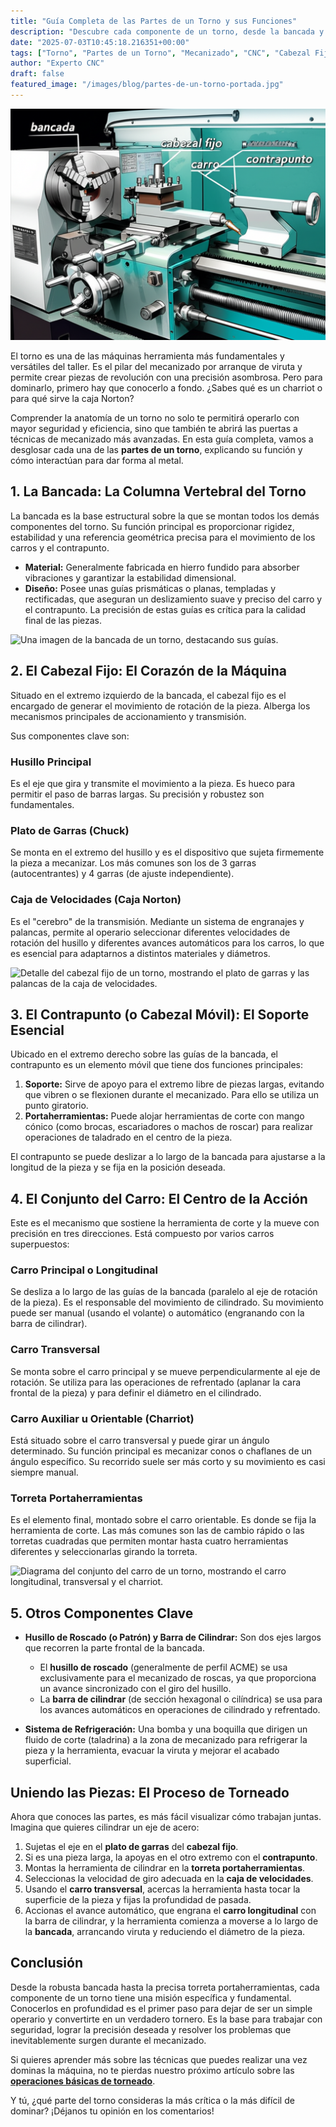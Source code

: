 ```yaml
---
title: "Guía Completa de las Partes de un Torno y sus Funciones"
description: "Descubre cada componente de un torno, desde la bancada y el cabezal fijo hasta el carro y el contrapunto. Entiende su función y cómo trabajan en conjunto para el mecanizado de precisión."
date: "2025-07-03T10:45:18.216351+00:00"
tags: ["Torno", "Partes de un Torno", "Mecanizado", "CNC", "Cabezal Fijo", "Contrapunto", "Bancada"]
author: "Experto CNC"
draft: false
featured_image: "/images/blog/partes-de-un-torno-portada.jpg"
---
```


![Guía Completa de las Partes de un Torno y sus Funciones](featured.png)


El torno es una de las máquinas herramienta más fundamentales y versátiles del taller. Es el pilar del mecanizado por arranque de viruta y permite crear piezas de revolución con una precisión asombrosa. Pero para dominarlo, primero hay que conocerlo a fondo. ¿Sabes qué es un charriot o para qué sirve la caja Norton?

Comprender la anatomía de un torno no solo te permitirá operarlo con mayor seguridad y eficiencia, sino que también te abrirá las puertas a técnicas de mecanizado más avanzadas. En esta guía completa, vamos a desglosar cada una de las **partes de un torno**, explicando su función y cómo interactúan para dar forma al metal.

## 1. La Bancada: La Columna Vertebral del Torno

La bancada es la base estructural sobre la que se montan todos los demás componentes del torno. Su función principal es proporcionar rigidez, estabilidad y una referencia geométrica precisa para el movimiento de los carros y el contrapunto.

*   **Material:** Generalmente fabricada en hierro fundido para absorber vibraciones y garantizar la estabilidad dimensional.
*   **Diseño:** Posee unas guías prismáticas o planas, templadas y rectificadas, que aseguran un deslizamiento suave y preciso del carro y el contrapunto. La precisión de estas guías es crítica para la calidad final de las piezas.

![Una imagen de la bancada de un torno, destacando sus guías.]( /images/blog/bancada-torno.jpg "La bancada es la fundación de todo torno de precisión.")

## 2. El Cabezal Fijo: El Corazón de la Máquina

Situado en el extremo izquierdo de la bancada, el cabezal fijo es el encargado de generar el movimiento de rotación de la pieza. Alberga los mecanismos principales de accionamiento y transmisión.

Sus componentes clave son:

### Husillo Principal
Es el eje que gira y transmite el movimiento a la pieza. Es hueco para permitir el paso de barras largas. Su precisión y robustez son fundamentales.

### Plato de Garras (Chuck)
Se monta en el extremo del husillo y es el dispositivo que sujeta firmemente la pieza a mecanizar. Los más comunes son los de 3 garras (autocentrantes) y 4 garras (de ajuste independiente).

### Caja de Velocidades (Caja Norton)
Es el "cerebro" de la transmisión. Mediante un sistema de engranajes y palancas, permite al operario seleccionar diferentes velocidades de rotación del husillo y diferentes avances automáticos para los carros, lo que es esencial para adaptarnos a distintos materiales y diámetros.

![Detalle del cabezal fijo de un torno, mostrando el plato de garras y las palancas de la caja de velocidades.]( /images/blog/cabezal-fijo-torno.jpg "El cabezal fijo contiene el motor y la transmisión del torno.")

## 3. El Contrapunto (o Cabezal Móvil): El Soporte Esencial

Ubicado en el extremo derecho sobre las guías de la bancada, el contrapunto es un elemento móvil que tiene dos funciones principales:

1.  **Soporte:** Sirve de apoyo para el extremo libre de piezas largas, evitando que vibren o se flexionen durante el mecanizado. Para ello se utiliza un punto giratorio.
2.  **Portaherramientas:** Puede alojar herramientas de corte con mango cónico (como brocas, escariadores o machos de roscar) para realizar operaciones de taladrado en el centro de la pieza.

El contrapunto se puede deslizar a lo largo de la bancada para ajustarse a la longitud de la pieza y se fija en la posición deseada.

## 4. El Conjunto del Carro: El Centro de la Acción

Este es el mecanismo que sostiene la herramienta de corte y la mueve con precisión en tres direcciones. Está compuesto por varios carros superpuestos:

### Carro Principal o Longitudinal
Se desliza a lo largo de las guías de la bancada (paralelo al eje de rotación de la pieza). Es el responsable del movimiento de cilindrado. Su movimiento puede ser manual (usando el volante) o automático (engranando con la barra de cilindrar).

### Carro Transversal
Se monta sobre el carro principal y se mueve perpendicularmente al eje de rotación. Se utiliza para las operaciones de refrentado (aplanar la cara frontal de la pieza) y para definir el diámetro en el cilindrado.

### Carro Auxiliar u Orientable (Charriot)
Está situado sobre el carro transversal y puede girar un ángulo determinado. Su función principal es mecanizar conos o chaflanes de un ángulo específico. Su recorrido suele ser más corto y su movimiento es casi siempre manual.

### Torreta Portaherramientas
Es el elemento final, montado sobre el carro orientable. Es donde se fija la herramienta de corte. Las más comunes son las de cambio rápido o las torretas cuadradas que permiten montar hasta cuatro herramientas diferentes y seleccionarlas girando la torreta.

![Diagrama del conjunto del carro de un torno, mostrando el carro longitudinal, transversal y el charriot.]( /images/blog/conjunto-carro-torno.jpg "El conjunto del carro permite mover la herramienta de corte con alta precisión.")

## 5. Otros Componentes Clave

*   **Husillo de Roscado (o Patrón) y Barra de Cilindrar:** Son dos ejes largos que recorren la parte frontal de la bancada.
    *   El **husillo de roscado** (generalmente de perfil ACME) se usa exclusivamente para el mecanizado de roscas, ya que proporciona un avance sincronizado con el giro del husillo.
    *   La **barra de cilindrar** (de sección hexagonal o cilíndrica) se usa para los avances automáticos en operaciones de cilindrado y refrentado.

*   **Sistema de Refrigeración:** Una bomba y una boquilla que dirigen un fluido de corte (taladrina) a la zona de mecanizado para refrigerar la pieza y la herramienta, evacuar la viruta y mejorar el acabado superficial.

## Uniendo las Piezas: El Proceso de Torneado

Ahora que conoces las partes, es más fácil visualizar cómo trabajan juntas. Imagina que quieres cilindrar un eje de acero:

1.  Sujetas el eje en el **plato de garras** del **cabezal fijo**.
2.  Si es una pieza larga, la apoyas en el otro extremo con el **contrapunto**.
3.  Montas la herramienta de cilindrar en la **torreta portaherramientas**.
4.  Seleccionas la velocidad de giro adecuada en la **caja de velocidades**.
5.  Usando el **carro transversal**, acercas la herramienta hasta tocar la superficie de la pieza y fijas la profundidad de pasada.
6.  Accionas el avance automático, que engrana el **carro longitudinal** con la barra de cilindrar, y la herramienta comienza a moverse a lo largo de la **bancada**, arrancando viruta y reduciendo el diámetro de la pieza.

## Conclusión

Desde la robusta bancada hasta la precisa torreta portaherramientas, cada componente de un torno tiene una misión específica y fundamental. Conocerlos en profundidad es el primer paso para dejar de ser un simple operario y convertirte en un verdadero tornero. Es la base para trabajar con seguridad, lograr la precisión deseada y resolver los problemas que inevitablemente surgen durante el mecanizado.

Si quieres aprender más sobre las técnicas que puedes realizar una vez dominas la máquina, no te pierdas nuestro próximo artículo sobre las **[operaciones básicas de torneado](enlace-a-otro-articulo)**.

Y tú, ¿qué parte del torno consideras la más crítica o la más difícil de dominar? ¡Déjanos tu opinión en los comentarios!